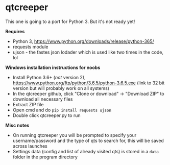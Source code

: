 # qtcreeper

This one is going to a port for Python 3. But it's not ready yet!

**Requires**
* Python 3, https://www.python.org/downloads/release/python-365/
* requests module
* ujson - the fastes json lodader which is used like two times in the code, lol

**Windows installation instructions for noobs**
* Install Python 3.6+ (*not* version 2), https://www.python.org/ftp/python/3.6.5/python-3.6.5.exe (link to 32 bit
version but will probably work on all systems)
* In the qtcreeper github, click "Clone or download" -> "Download ZIP" to download all necessary files
* Extract ZIP file
* Open cmd and do `pip install requests ujson`
* Double click qtcreeper.py to run

**Misc notes**
* On running qtcreeper you will be prompted to specify your username/password and the type of qts to search for, this
will be saved across launches
* Settings data (config and list of already visited qts) is stored in a `data` folder in the program directory
